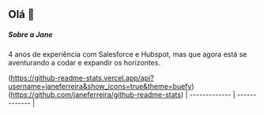 ## Olá 👋

##### Sobre a Jane
4 anos de experiência com Salesforce e Hubspot, mas que agora está se aventurando a codar e expandir os horizontes.

(https://github-readme-stats.vercel.app/api?username=janeferreira&show_icons=true&theme=buefy)(https://github.com/janeferreira/github-readme-stats)
| ------------- | ------------- |

<!--
**janeferreira/janeferreira** is a ✨ _special_ ✨ repository because its `README.md` (this file) appears on your GitHub profile.

Here are some ideas to get you started:

- 🔭 I’m currently working on ...
- 🌱 I’m currently learning ...
- 👯 I’m looking to collaborate on ...
- 🤔 I’m looking for help with ...
- 💬 Ask me about ...
- 📫 How to reach me: ...
- 😄 Pronouns: ...
- ⚡ Fun fact: ...
-->
